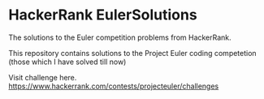 # HackerRank EulerSolutions
The solutions to the Euler competition problems from HackerRank.

This repository contains solutions to the Project Euler coding competetion (those which I have solved till now)

Visit challenge here. https://www.hackerrank.com/contests/projecteuler/challenges
